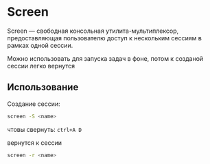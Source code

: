 # Screen

Screen — свободная консольная утилита-мультиплексор, предоставляющая пользователю доступ к нескольким сессиям в рамках одной сессии. 

Можно использовать для запуска задач в фоне, потом к созданой сессии легко вернутся

## Использование

Создание сессии:
```bash
screen -S <name>
```
чтовы свернуть: `ctrl+A D`

вернутся к сессии
```bash
screen -r <name>
```
